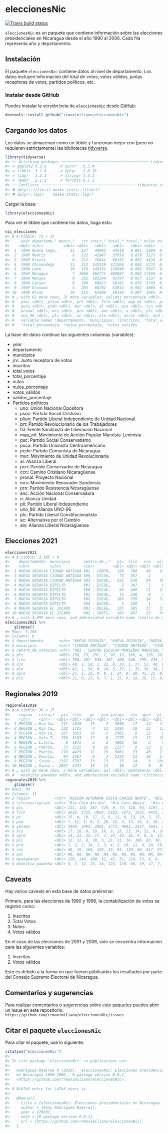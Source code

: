 
<!-- README.md is generated from README.Rmd. Please edit that file -->

# eleccionesNic

<!-- badges: start -->

[![Travis build
status](https://travis-ci.com/RRMaximiliano/eleccionesNic.svg?branch=master)](https://travis-ci.com/RRMaximiliano/eleccionesNic)
<!-- badges: end -->

`eleccionesNic` es un paquete que contiene información sobre las
elecciones presidenciales en Nicaragua desde el año 1990 al 2006. Cada
fila representa año y departamento.

## Instalación

El paquete `eleccionesNic` contiene datos al nivel de departamento. Los
datos incluyen información del total de votos, votos válidos, juntas
receptoras de votos, partidos políticos, etc.

### Instalar desde GitHub

Puedes instalar la versión beta de `eleccionesNic` desde
[GitHub](https://github.com/rrmaximiliano/eleccionesNic):

``` r
devtools::install_github("rrmaximiliano/eleccionesNic")
```

## Cargando los datos

Los datos se almacenan como un tibble y funcionan mejor con (pero no
requieren estrictamente) las bibliotecas
[tidyverse](http://tidyverse.org/).

``` r
library(tidyverse)
#> ── Attaching packages ─────────────────────────────────────── tidyverse 1.3.2 ──
#> ✔ ggplot2 3.3.6      ✔ purrr   0.3.4 
#> ✔ tibble  3.1.8      ✔ dplyr   1.0.10
#> ✔ tidyr   1.2.1      ✔ stringr 1.4.1 
#> ✔ readr   2.1.2      ✔ forcats 0.5.2 
#> ── Conflicts ────────────────────────────────────────── tidyverse_conflicts() ──
#> ✖ dplyr::filter() masks stats::filter()
#> ✖ dplyr::lag()    masks stats::lag()
```

Cargar la base:

``` r
library(eleccionesNic)
```

Para ver el tibble que contiene los datos, haga esto:

``` r
nic_elecciones
#> # A tibble: 72 × 35
#>     year departame…¹ munic…²   jrv inscr…³ total…⁴ total…⁵ nulos nulos…⁶ votos…⁷
#>    <dbl> <chr>         <dbl> <dbl>   <dbl>   <dbl>   <dbl> <dbl>   <dbl>   <dbl>
#>  1  1990 Nueva Sego…      11   127   49842   44410   0.891  3288  0.074    41122
#>  2  1990 Madriz            9   122   42847   37658   0.879  3127  0.083    34531
#>  3  1990 Esteli            6   212   76441   68155   0.892  4134  0.0607   64021
#>  4  1990 Chinandega       13   333  145519  123366   0.848  5732  0.0465  117634
#>  5  1990 Leon             10   374  149131  128948   0.865  5547  0.043   123401
#>  6  1990 Managua           7  1096  462771  408987   0.884 17569  0.043   391418
#>  7  1990 Masaya            9   252  102294   93797   0.917  5537  0.059    88260
#>  8  1990 Carazo            8   190   66627   58341   0.876  3743  0.0642   54598
#>  9  1990 Granada           4   203   68792   62014   0.902  4005  0.0646   58009
#> 10  1990 Rivas            10   215   62600   56146   0.897  2982  0.0531   53164
#> # … with 62 more rows, 25 more variables: validos_porcentaje <dbl>, uno <dbl>,
#> #   psoc <dbl>, pliun <dbl>, prt <dbl>, fsln <dbl>, map_ml <dbl>, psc <dbl>,
#> #   puca <dbl>, pcdn <dbl>, mur <dbl>, al <dbl>, pcn <dbl>, ccn <dbl>,
#> #   pronal <dbl>, mrs <dbl>, prn <dbl>, anc <dbl>, u <dbl>, pli <dbl>,
#> #   uno_96 <dbl>, plc <dbl>, ac <dbl>, aln <dbl>, otros <dbl>, and abbreviated
#> #   variable names ¹​departamento, ²​municipios, ³​inscritos, ⁴​total_votos,
#> #   ⁵​total_porcentaje, ⁶​nulos_porcentaje, ⁷​votos_validos
```

La base de datos continue las siguientes columnas (variables):

-   year
-   departamento
-   municipios
-   jrv: Junto receptora de votos
-   inscritos
-   total_votos
-   total_porcentaje
-   nulos
-   nulos_porcentaje
-   votos_validos
-   validos_porcentaje
-   Partidos políticos
    -   uno: Unión Nacional Opositora
    -   psoc: Partido Social Cristiano
    -   pliun: Partido Liberal Independiente de Unidad Nacional
    -   prt: Partido Revolucionario de los Trabajadores
    -   fsl: Frente Sandinista de Liberación Nacional
    -   map_ml: Movimiento de Acción Popular Marxista-Leninista
    -   psc: Partido Social Conservatismo
    -   puca: Partido Unionista Centroamericano
    -   pcdn: Partido Comunista de Nicaragua
    -   mur: Movimiento de Unidad Revolucionaria
    -   al: Alianza Liberal
    -   pcn: Partido Conservador de Nicaragua  
    -   ccn: Camino Cristiano Nicaragüense
    -   pronal: Proyecto Nacional
    -   mrs: Movimiento Renovador Sandinista
    -   prn: Partido Resistencia Nicaragüense
    -   anc: Acción Nacional Conservadora
    -   u: Alianza Unidad
    -   pli: Partido Liberal Independiente
    -   uno_96: Alianza UNO-96
    -   plc: Partido Liberal Constitucionalista
    -   ac: Alternativa por el Cambio
    -   aln: Alianza Liberal Nicaragüense

## Elecciones 2021

``` r
elecciones2021
#> # A tibble: 3,105 × 9
#>    departamento  municipio      centro_de_…¹   plc  fsln   ccn   aln  apre   pli
#>    <chr>         <chr>          <chr>        <dbl> <dbl> <dbl> <dbl> <dbl> <dbl>
#>  1 NUEVA SEGOVIA CIUDAD ANTIGUA 001 - CENTR…   158   780    49    43    27    21
#>  2 NUEVA SEGOVIA CIUDAD ANTIGUA 500 - ESCUE…    73   387     1     1     1     0
#>  3 NUEVA SEGOVIA CIUDAD ANTIGUA 503 - ESCUE…   232   838    58    58    32    23
#>  4 NUEVA SEGOVIA DIPILTO        001 - ESCUE…     2   307     1     0     0     0
#>  5 NUEVA SEGOVIA DIPILTO        500 - ESCUE…    98   400    21    24     9     7
#>  6 NUEVA SEGOVIA DIPILTO        501 - ESCUE…    15   246     0     5     1     1
#>  7 NUEVA SEGOVIA DIPILTO        502 - ESCUE…   166   799    34    37    14    25
#>  8 NUEVA SEGOVIA DIPILTO        504 - ESCUE…     4   239     1     1     0     0
#>  9 NUEVA SEGOVIA EL JICARO      001 - DELEG…   135   585    37    33    20    19
#> 10 NUEVA SEGOVIA EL JICARO      002 - INSTI…   203   887    53    56    41    29
#> # … with 3,095 more rows, and abbreviated variable name ¹​centro_de_votacion
elecciones2021 %>% 
    glimpse()
#> Rows: 3,105
#> Columns: 9
#> $ departamento       <chr> "NUEVA SEGOVIA", "NUEVA SEGOVIA", "NUEVA SEGOVIA", …
#> $ municipio          <chr> "CIUDAD ANTIGUA", "CIUDAD ANTIGUA", "CIUDAD ANTIGUA…
#> $ centro_de_votacion <chr> "001 - CENTRO ESCOLAR MONSEÑOR MADRIGAL Y GARCIA", …
#> $ plc                <dbl> 158, 73, 232, 2, 98, 15, 166, 4, 135, 203, 187, 1, …
#> $ fsln               <dbl> 780, 387, 838, 307, 400, 246, 799, 239, 585, 887, 7…
#> $ ccn                <dbl> 49, 1, 58, 1, 21, 0, 34, 1, 37, 53, 40, 0, 26, 4, 0…
#> $ aln                <dbl> 43, 1, 58, 0, 24, 5, 37, 1, 33, 56, 34, 0, 23, 1, 0…
#> $ apre               <dbl> 27, 1, 32, 0, 9, 1, 14, 0, 20, 41, 33, 0, 10, 0, 0,…
#> $ pli                <dbl> 21, 0, 23, 0, 7, 1, 25, 0, 19, 29, 15, 0, 9, 0, 0, …
```

## Regionales 2019

``` r
regionales2019
#> # A tibble: 30 × 15
#>    region   circu…¹   plc  fsln    pc   pim yatama   aln  apre   pli   prd   cxl
#>    <chr>    <chr>   <dbl> <dbl> <dbl> <dbl>  <dbl> <dbl> <dbl> <dbl> <dbl> <dbl>
#>  1 REGIÓN … Rio Co…   211  2618    15     7   3058    17    14    12     7    48
#>  2 REGIÓN … Rio Co…   122  1725     4    11   2495    18    23    12     2    19
#>  3 REGIÓN … Rio Co…   287  3093    10     5   2901     8    22     8     2   169
#>  4 REGIÓN … Yulu T…   730  3183    17     6   1773    19    17    28    14   104
#>  5 REGIÓN … Litora…     8  1872     5     2   4002    16     3     5     1    24
#>  6 REGIÓN … Puerto…    73  2525     9    26   2327     9    23    21     2    93
#>  7 REGIÓN … Puerto…   110  4425    11    15   5661    23    43    21     4   128
#>  8 REGIÓN … Puerto…    94  3367     6     2   2132    13    16    14     2    89
#>  9 REGIÓN … Siuna …  1197  5787    13    13     15    14     9   100    19   617
#> 10 REGIÓN … Siuna …  2867  2472    19    15     10    22     8    82    11   973
#> # … with 20 more rows, 3 more variables: pal <dbl>, myatamaran <dbl>,
#> #   moskitia_pawanka <dbl>, and abbreviated variable name ¹​circunscripcion
regionales2019 %>% 
    glimpse()
#> Rows: 30
#> Columns: 15
#> $ region           <chr> "REGIÓN AUTÓNOMA COSTA CARIBE NORTE", "REGIÓN AUTÓNOM…
#> $ circunscripcion  <chr> "Rio Coco Arriba", "Rio Coco Abajo", "Rio Coco Llano"…
#> $ plc              <dbl> 211, 122, 287, 730, 8, 73, 110, 94, 1197, 2867, 830, …
#> $ fsln             <dbl> 2618, 1725, 3093, 3183, 1872, 2525, 4425, 3367, 5787,…
#> $ pc               <dbl> 15, 4, 10, 17, 5, 9, 11, 6, 13, 19, 7, 15, 7, 30, 51,…
#> $ pim              <dbl> 7, 11, 5, 6, 2, 26, 15, 2, 13, 15, 3, 16, 251, 42, 10…
#> $ yatama           <dbl> 3058, 2495, 2901, 1773, 4002, 2327, 5661, 2132, 15, 1…
#> $ aln              <dbl> 17, 18, 8, 19, 16, 9, 23, 13, 14, 22, 8, 20, 8, 33, 3…
#> $ apre             <dbl> 14, 23, 22, 17, 3, 23, 43, 16, 9, 8, 5, 13, 8, 25, 18…
#> $ pli              <dbl> 12, 12, 8, 28, 5, 21, 21, 14, 100, 82, 38, 127, 19, 8…
#> $ prd              <dbl> 7, 2, 2, 14, 1, 2, 4, 2, 19, 11, 4, 24, 19, 34, 28, 1…
#> $ cxl              <dbl> 48, 19, 169, 104, 24, 93, 128, 89, 617, 973, 432, 131…
#> $ pal              <dbl> NA, NA, NA, NA, NA, NA, NA, NA, NA, NA, NA, NA, NA, N…
#> $ myatamaran       <dbl> 120, 140, 100, 32, 42, 51, 114, 53, 8, 8, 1, 9, 21, 2…
#> $ moskitia_pawanka <dbl> 6, 7, 12, 23, 34, 123, 110, 68, 19, 17, 7, 174, 0, 11…
```

## Caveats

Hay varios caveats en esta base de datos preliminar.

Primero, para las elecciones de 1990 y 1996, la contabilización de votos
se registró como:

1.  Inscritos
2.  Total Votos
3.  Nulos
4.  Votos válidos

En el caso de las elecciones de 2001 y 2006, solo se encuentra
información para las siguientes variables:

1.  Inscritos
2.  Votos válidos

Esto es debido a la forma en que fueron públicados los resultados por
parte del Consejo Supremo Electoral de Nicaragua.

## Comentarios y sugerencias

Para realizar comentarios o sugerencias sobre este paquetes puedes abrir
un issue en este repositorio:
`https://github.com/rrmaximiliano/eleccionesNic/issues`

## Citar el paquete `eleccionesNic`

Para citar el paquete, use lo siguiente:

``` r
citation("eleccionesNic")
#> 
#> To cite package 'eleccionesNic' in publications use:
#> 
#>   Rodriguez-Ramirez R (2020). _eleccionesNic: Elecciones presidenciales
#>   en Nicaragua 1990-2006_. R package version 0.0.1,
#>   <https://github.com/rrmaximiliano/eleccionesNic>.
#> 
#> A BibTeX entry for LaTeX users is
#> 
#>   @Manual{,
#>     title = {eleccionesNic: Elecciones presidenciales en Nicaragua 1990-2006},
#>     author = {Rony Rodriguez-Ramirez},
#>     year = {2020},
#>     note = {R package version 0.0.1},
#>     url = {https://github.com/rrmaximiliano/eleccionesNic},
#>   }
```

